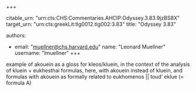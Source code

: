 +++


citable_urn: "urn:cts:CHS:Commentaries.AHCIP:Odyssey.3.83.9jzBS8X"
target_urn: "urn:cts:greekLit:tlg0012.tlg002:3.83"
title: "Odyssey 3.83"

authors:
- email: "muellner@chs.harvard.edu"
  name: "Leonard Muellner"
  username: "lmuellner"
+++

<p>example of akouein as a gloss for kleos/kluein, in the context of the analysis of kluein + eukhesthai formulas, here, with akouein instead of kluein, and formulas with akouein as formally related to eukhomenos || toud’ eklue (= formula A)</p>